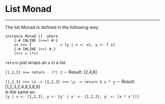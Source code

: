 # List Monad
---

The list Monad is defined in the following way:

```haskel
instance Monad []  where
    {-# INLINE (>>=) #-}
    xs >>= f             = [y | x <- xs, y <- f x]
    {-# INLINE (>>) #-}
    (>>) = (*>)
```
`return` just wraps an `a` in a list.

`[1,2,3] >>= return . (*) 2` -- Result: [2,4,6] 

`[1,2,3] >>= \x -> [1,2,3] >>= \y -> return $ x * y` -- Result: [1,2,3,2,4,6,3,6,9]  
Is the same as:  
`[y | x <- [1,2,3], y <- [y' | x' <- [1,2,3], y' <- [x * x']]]`
